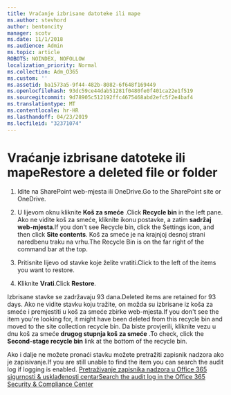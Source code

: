 ```yaml
---
title: Vraćanje izbrisane datoteke ili mape
ms.author: stevhord
author: bentoncity
manager: scotv
ms.date: 11/1/2018
ms.audience: Admin
ms.topic: article
ROBOTS: NOINDEX, NOFOLLOW
localization_priority: Normal
ms.collection: Adm_O365
ms.custom: ''
ms.assetid: ba1573a5-9f44-482b-8082-6f648f169449
ms.openlocfilehash: 93dc59ce44dab51281f0480fe0f401ca22e1f519
ms.sourcegitcommit: 9d78905c512192ffc4675468abd2efc5f2e4baf4
ms.translationtype: MT
ms.contentlocale: hr-HR
ms.lasthandoff: 04/23/2019
ms.locfileid: "32371074"
---
```

# <a name="restore-a-deleted-file-or-folder"></a><span data-ttu-id="a11dc-102">Vraćanje izbrisane datoteke ili mape</span><span class="sxs-lookup"><span data-stu-id="a11dc-102">Restore a deleted file or folder</span></span>

1. <span data-ttu-id="a11dc-103">Idite na SharePoint web-mjesta ili OneDrive.</span><span class="sxs-lookup"><span data-stu-id="a11dc-103">Go to the SharePoint site or OneDrive.</span></span>
    
2. <span data-ttu-id="a11dc-104">U lijevom oknu kliknite **Koš za smeće** .</span><span class="sxs-lookup"><span data-stu-id="a11dc-104">Click **Recycle bin** in the left pane.</span></span> <span data-ttu-id="a11dc-105">Ako ne vidite koš za smeće, kliknite ikonu postavke, a zatim **sadržaj web-mjesta**.</span><span class="sxs-lookup"><span data-stu-id="a11dc-105">If you don't see Recycle bin, click the Settings icon, and then click **Site contents**.</span></span> <span data-ttu-id="a11dc-106">Koš za smeće je na krajnjoj desnoj strani naredbenu traku na vrhu.</span><span class="sxs-lookup"><span data-stu-id="a11dc-106">The Recycle Bin is on the far right of the command bar at the top.</span></span>
    
3. <span data-ttu-id="a11dc-107">Pritisnite lijevo od stavke koje želite vratiti.</span><span class="sxs-lookup"><span data-stu-id="a11dc-107">Click to the left of the items you want to restore.</span></span>
    
4. <span data-ttu-id="a11dc-108">Kliknite **Vrati**.</span><span class="sxs-lookup"><span data-stu-id="a11dc-108">Click **Restore**.</span></span>
    
<span data-ttu-id="a11dc-109">Izbrisane stavke se zadržavaju 93 dana.</span><span class="sxs-lookup"><span data-stu-id="a11dc-109">Deleted items are retained for 93 days.</span></span> <span data-ttu-id="a11dc-110">Ako ne vidite stavku koju tražite, on možda su izbrisane iz koša za smeće i premjestiti u koš za smeće zbirke web-mjesta.</span><span class="sxs-lookup"><span data-stu-id="a11dc-110">If you don't see the item you're looking for, it might have been deleted from this recycle bin and moved to the site collection recycle bin.</span></span> <span data-ttu-id="a11dc-111">Da biste provjerili, kliknite vezu u dnu koš za smeće **drugog stupnja koš za smeće** .</span><span class="sxs-lookup"><span data-stu-id="a11dc-111">To check, click the **Second-stage recycle bin** link at the bottom of the recycle bin.</span></span> 
  
<span data-ttu-id="a11dc-112">Ako i dalje ne možete pronaći stavku možete pretražiti zapisnik nadzora ako je zapisivanje.</span><span class="sxs-lookup"><span data-stu-id="a11dc-112">If you are still unable to find the item you can search the audit log if logging is enabled.</span></span> [<span data-ttu-id="a11dc-113">Pretraživanje zapisnika nadzora u Office 365 sigurnosti &amp; usklađenosti centar</span><span class="sxs-lookup"><span data-stu-id="a11dc-113">Search the audit log in the Office 365 Security &amp; Compliance Center</span></span>](https://support.office.com/article/0d4d0f35-390b-4518-800e-0c7ec95e946c.aspx)
  

